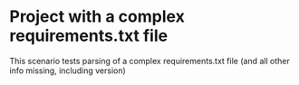 # Project with a complex requirements.txt file

This scenario tests parsing of a complex requirements.txt file (and all other info missing, including version)
